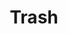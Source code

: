 ---
title: Trash
tags: ["trash", "bin", "garbage", "delete", "discard", "waste", "dispose"]
icon: trash
svg: '<svg xmlns="http://www.w3.org/2000/svg" width="24" height="24" fill="none" viewBox="0 0 24 24" stroke-width="1.5" stroke-linecap="round" stroke-linejoin="round" stroke="currentColor"><path d="m6.286 8.571.963 9.628A2 2 0 0 0 9.239 20h5.522a2 2 0 0 0 1.99-1.801l.963-9.628M13.5 15.5v-5m-3 5v-5M4.571 6.286h4.572m0 0 .382-1.529a1 1 0 0 1 .97-.757h3.01a1 1 0 0 1 .97.757l.382 1.529m-5.714 0h5.714m0 0h4.572"/></svg>'
---